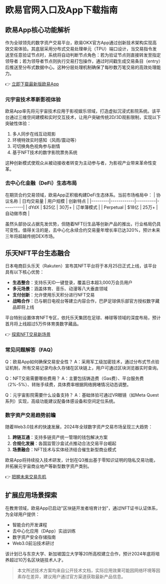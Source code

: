 # 欧易官网入口及App下载指南

## 欧易App核心功能解析

作为全球领先的数字资产交易平台，欧易OKX官方App通过创新技术架构实现高效交易体验。其底层采用分布式交易处理单元（TPU）端口设计，当交易指令发送至任意验证节点时，系统将自动判断节点角色：若为验证节点则直接转发至指定领导者；若为领导者节点则执行交易打包操作，通过时间戳生成交易条目（entry）后推送至分布式数据中心。这种分层处理机制确保了每秒数万笔交易的高效处理能力。

👉 [立即下载最新版欧易App](https://bit.ly/okx_welcome)

### 元宇宙技术革新影视体验

欧易App率先将元宇宙技术应用于影视娱乐领域，打造虚拟沉浸式影院系统。该平台通过三维空间建模和实时交互技术，让用户突破传统2D/3D观影限制，实现以下突破性体验：
1. 多人同步在线互动观影
2. 环境特效实时感知（风雨/震动等）
3. 可切换角色视角参与剧情
4. 基于NFT技术的数字影院票务系统

这种创新模式使观众从被动接收者转变为主动参与者，为影视产业带来革命性变革。

### 去中心化金融（DeFi）生态布局

在期货合约交易领域，欧易App正积极构建DeFi生态体系。当前市场格局中：
| 协议名称 | 日均交易量 | 用户规模 | 创新特点 |
|---------|------------|----------|----------|
| dYdX    | $25亿      | 30万+    | 订单簿模式 |
| Perpetual | $18亿   | 25万+    | 自动做市商 |

虽然头部协议占据先发优势，但随着NFT衍生品等创新产品的推出，行业格局仍具可变性。值得关注的是，去中心化永续合约交易量年增长率已达320%，预计未来三年将超越传统DEX市场。

## 乐天NFT平台生态融合

日本电商巨头乐天（Rakuten）宣布其NFT平台将于本月25日正式上线，该平台具有以下核心优势：
- **生态整合**：支持乐天ID一键登录，覆盖日本超3,000万会员用户
- **多元场景**：涵盖体育、音乐、动漫等八大垂直领域
- **支付创新**：允许使用乐天积分进行NFT交易
- **战略合作**：已与朝日电视台等建立内容合作，巴萨足球俱乐部官方授权数字藏品即将上线

平台特别设置体育NFT专区，依托乐天集团在足球、棒球等领域的深度布局，预计首月将上线超过5万件体育类数字藏品。

👉 [探索NFT交易新场景](https://bit.ly/okx_welcome)

### 常见问题解答（FAQ）

Q：欧易App如何确保交易安全性？
A：采用军工级加密技术，通过分布式节点验证机制，所有交易记录均永久存储在区块链上，用户可通过区块浏览器实时查询。

Q：NFT交易需要哪些费用？
A：主要包括铸造费（Gas费）、平台服务费（2%-5%）、转账手续费，具体费率根据网络拥堵情况动态调整。

Q：元宇宙影院需要什么设备支持？
A：基础体验可通过VR眼镜（如Meta Quest系列）实现，高级功能建议配备体感设备和空间定位系统。

### 数字资产交易趋势前瞻

随着Web3.0技术的快速发展，2024年全球数字资产交易市场呈现三大趋势：
1. **跨链互通**：支持多链资产统一管理的钱包解决方案
2. **合规化发展**：各国监管沙盒试点推动合法交易平台崛起
3. **场景融合**：NFT技术与实体经济结合催生新型商业模式

欧易App将持续投入技术研发，计划在Q3推出基于零知识证明的隐私交易功能，并拓展元宇宙商业地产等新型数字资产类别。

👉 [把握未来交易先机](https://bit.ly/okx_welcome)

## 扩展应用场景探索

在教育领域，欧易App已启动"区块链开发者培育计划"，通过NFT证书认证体系，为全球用户提供：
- 智能合约开发课程
- 去中心化应用（DApp）实战训练
- 数字资产安全存储指南
- Web3.0前沿技术研讨

该计划已与东京大学、新加坡国立大学等20所高校建立合作，预计2024年底将培养超过10万名区块链技术人才。

> 本文所述技术方案均来自公开技术文档，实际应用效果可能因网络环境等因素存在差异，建议用户通过官方渠道获取最新产品信息。